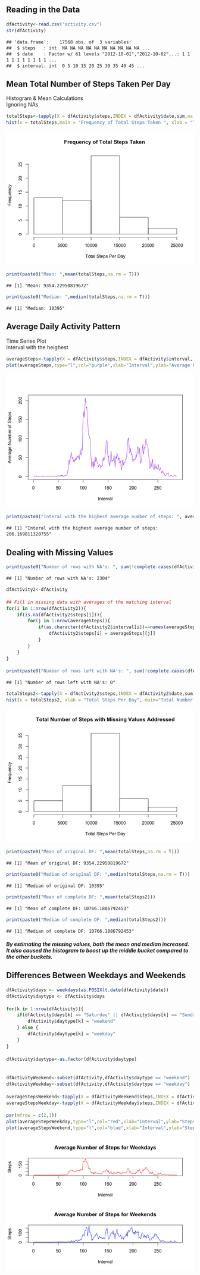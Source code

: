 Reading in the Data
-------------------

``` r
dfActivity<-read.csv("activity.csv")
str(dfActivity)
```

    ## 'data.frame':    17568 obs. of  3 variables:
    ##  $ steps   : int  NA NA NA NA NA NA NA NA NA NA ...
    ##  $ date    : Factor w/ 61 levels "2012-10-01","2012-10-02",..: 1 1 1 1 1 1 1 1 1 1 ...
    ##  $ interval: int  0 5 10 15 20 25 30 35 40 45 ...

Mean Total Number of Steps Taken Per Day
----------------------------------------

Histogram & Mean Calculations <br /> Ignoring NAs <br />

``` r
totalSteps<-tapply(X = dfActivity$steps,INDEX = dfActivity$date,sum,na.rm=TRUE)
hist(x = totalSteps,main = "Frequency of Total Steps Taken ", xlab = "Total Steps Per Day")
```

![](Course_5_Programming_Assignment_1_files/figure-markdown_github/mean-1.png)

``` r
print(paste0("Mean: ",mean(totalSteps,na.rm = T)))
```

    ## [1] "Mean: 9354.22950819672"

``` r
print(paste0("Median: ",median(totalSteps,na.rm = T)))
```

    ## [1] "Median: 10395"

Average Daily Activity Pattern
------------------------------

Time Series Plot <br /> Interval with the heighest <br />

``` r
averageSteps<-tapply(X = dfActivity$steps,INDEX = dfActivity$interval, mean, na.rm=TRUE)
plot(averageSteps,type="l",col="purple",xlab="Interval",ylab="Average Number of Steps")
```

![](Course_5_Programming_Assignment_1_files/figure-markdown_github/average-1.png)

``` r
print(paste0("Interal with the highest average number of steps: ", averageSteps[which.max(averageSteps)]))
```

    ## [1] "Interal with the highest average number of steps: 206.169811320755"

Dealing with Missing Values
---------------------------

``` r
print(paste0("Number of rows with NA's: ", sum(!complete.cases(dfActivity))))
```

    ## [1] "Number of rows with NA's: 2304"

``` r
dfActivity2<-dfActivity

## Fill in missing data with averages of the matching interval
for(i in 1:nrow(dfActivity2)){
    if(is.na(dfActivity2$steps[i])){
        for(j in 1:nrow(averageSteps)){
            if(as.character(dfActivity2$interval[i])==names(averageSteps[j])){
                dfActivity2$steps[i] = averageSteps[[j]]
            }
        }
    }
}

print(paste0("Number of rows left with NA's: ", sum(!complete.cases(dfActivity2))))
```

    ## [1] "Number of rows left with NA's: 0"

``` r
totalSteps2<-tapply(X = dfActivity2$steps,INDEX = dfActivity2$date,sum)
hist(x = totalSteps2, xlab = "Total Steps Per Day", main="Total Number of Steps with Missing Values Addressed")
```

![](Course_5_Programming_Assignment_1_files/figure-markdown_github/mean2-1.png)

``` r
print(paste0("Mean of original DF: ",mean(totalSteps,na.rm = T)))
```

    ## [1] "Mean of original DF: 9354.22950819672"

``` r
print(paste0("Median of original DF: ",median(totalSteps,na.rm = T)))
```

    ## [1] "Median of original DF: 10395"

``` r
print(paste0("Mean of complete DF: ",mean(totalSteps2)))
```

    ## [1] "Mean of complete DF: 10766.1886792453"

``` r
print(paste0("Median of complete DF: ",median(totalSteps2)))
```

    ## [1] "Median of complete DF: 10766.1886792453"

##### By estimating the missing values, both the mean and median increased. It also caused the histogram to boost up the middle bucket compared to the other buckets.

Differences Between Weekdays and Weekends
-----------------------------------------

``` r
dfActivity$days <- weekdays(as.POSIXlt.date(dfActivity$date))
dfActivity$daytype <- dfActivity$days

for(k in 1:nrow(dfActivity)){
    if(dfActivity$days[k] == "Saturday" || dfActivity$days[k] == "Sunday"){
        dfActivity$daytype[k] = "weekend"
    } else {
        dfActivity$daytype[k] = "weekday"
    }
}

dfActivity$daytype<-as.factor(dfActivity$daytype)


dfActivityWeekend<-subset(dfActivity,dfActivity$daytype == "weekend")
dfActivityWeekday<-subset(dfActivity,dfActivity$daytype == "weekday")

averageStepsWeekend<-tapply(X = dfActivityWeekend$steps,INDEX = dfActivityWeekend$interval, mean, na.rm=TRUE)
averageStepsWeekday<-tapply(X = dfActivityWeekday$steps,INDEX = dfActivityWeekday$interval, mean, na.rm=TRUE)

par(mfrow = c(2,1))
plot(averageStepsWeekday,type="l",col="red",xlab="Interval",ylab="Steps",main="Average Number of Steps for Weekdays")
plot(averageStepsWeekend,type="l",col="blue",xlab="Interval",ylab="Steps",main="Average Number of Steps for Weekends")
```

![](Course_5_Programming_Assignment_1_files/figure-markdown_github/weekend-1.png)
